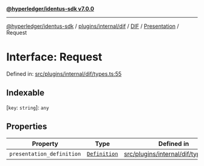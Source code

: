 [**@hyperledger/identus-sdk v7.0.0**](../../../../../../../../README.md)

***

[@hyperledger/identus-sdk](../../../../../../../../README.md) / [plugins/internal/dif](../../../../../README.md) / [DIF](../../../README.md) / [Presentation](../README.md) / Request

# Interface: Request

Defined in: [src/plugins/internal/dif/types.ts:55](https://github.com/hyperledger/identus-edge-agent-sdk-ts/blob/96423ee84b124a31ce63036d9d623d1cb73a13c2/src/plugins/internal/dif/types.ts#L55)

## Indexable

\[`key`: `string`\]: `any`

## Properties

| Property | Type | Defined in |
| ------ | ------ | ------ |
| <a id="presentation_definition"></a> `presentation_definition` | [`Definition`](Definition.md) | [src/plugins/internal/dif/types.ts:56](https://github.com/hyperledger/identus-edge-agent-sdk-ts/blob/96423ee84b124a31ce63036d9d623d1cb73a13c2/src/plugins/internal/dif/types.ts#L56) |
